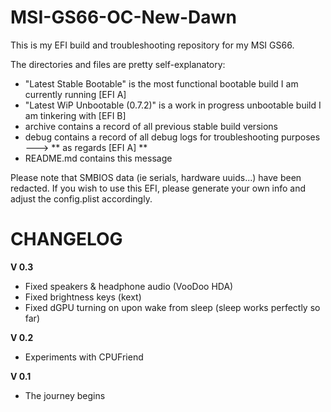 # MSI-GS66-OC-New-Dawn

This is my EFI build and troubleshooting repository for my MSI GS66.

The directories and files are pretty self-explanatory:

- "Latest Stable Bootable" is the most functional bootable build I am currently running [EFI A]
- "Latest WiP Unbootable (0.7.2)" is a work in progress unbootable build I am tinkering with [EFI B]
- archive contains a record of all previous stable build versions
- debug contains a record of all debug logs for troubleshooting purposes ---> ** as regards [EFI A] **
- README.md contains this message

Please note that SMBIOS data (ie serials, hardware uuids...) have been redacted. If you wish to use this EFI, 
please generate your own info and adjust the config.plist accordingly.

# CHANGELOG

**V 0.3**

- Fixed speakers & headphone audio (VooDoo HDA)
- Fixed brightness keys (kext)
- Fixed dGPU turning on upon wake from sleep (sleep works perfectly so far)

**V 0.2**

- Experiments with CPUFriend

**V 0.1**

- The journey begins
